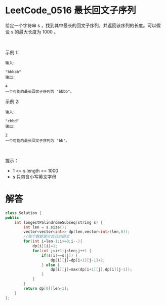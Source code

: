 # LeetCode_0516 最长回文子序列
给定一个字符串 s ，找到其中最长的回文子序列，并返回该序列的长度。可以假设 s 的最大长度为 1000 。

 

示例 1:
```
输入:

"bbbab"
输出:

4
一个可能的最长回文子序列为 "bbbb"。
```
示例 2:
```
输入:

"cbbd"
输出:

2
一个可能的最长回文子序列为 "bb"。
```
 

提示：

* 1 <= s.length <= 1000
* s 只包含小写英文字母


# 解答

```C++
class Solution {
public:
    int longestPalindromeSubseq(string s) {
        int len = s.size();
        vector<vector<int>> dp(len,vector<int>(len,0));
        //每个数都是它自己的回文
        for(int i=len-1;i>=0;i--){
            dp[i][i]=1;
            for(int j=i+1;j<len;j++) {
                if(s[i]==s[j]) {
                    dp[i][j]=dp[i+1][j-1]+2;
                } else {
                    dp[i][j]=max(dp[i+1][j],dp[i][j-1]);
                }
            }
        }
        return dp[0][len-1];
    }
};
```